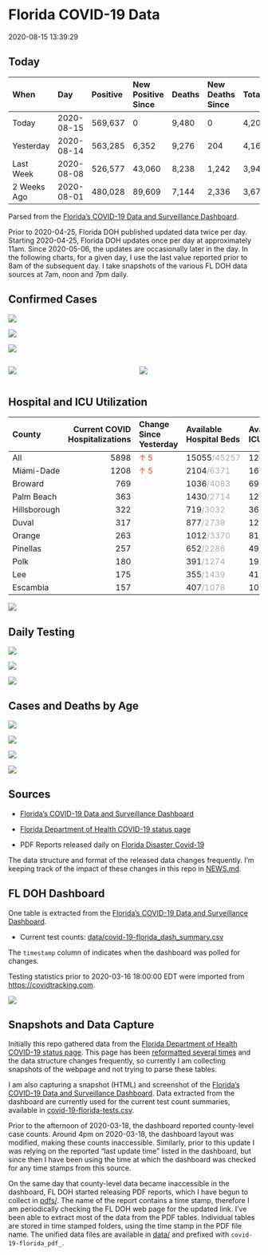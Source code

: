 Florida COVID-19 Data
================
2020-08-15 13:39:29

## Today

| When        | Day        | Positive | New Positive Since | Deaths | New Deaths Since | Total     |
| :---------- | :--------- | :------- | :----------------- | :----- | :--------------- | :-------- |
| Today       | 2020-08-15 | 569,637  | 0                  | 9,480  | 0                | 4,202,725 |
| Yesterday   | 2020-08-14 | 563,285  | 6,352              | 9,276  | 204              | 4,160,565 |
| Last Week   | 2020-08-08 | 526,577  | 43,060             | 8,238  | 1,242            | 3,945,872 |
| 2 Weeks Ago | 2020-08-01 | 480,028  | 89,609             | 7,144  | 2,336            | 3,679,443 |

Parsed from the [Florida’s COVID-19 Data and Surveillance
Dashboard](https://fdoh.maps.arcgis.com/apps/opsdashboard/index.html#/8d0de33f260d444c852a615dc7837c86).

Prior to 2020-04-25, Florida DOH published updated data twice per day.
Starting 2020-04-25, Florida DOH updates once per day at approximately
11am. Since 2020-05-06, the updates are occasionally later in the day.
In the following charts, for a given day, I use the last value reported
prior to 8am of the subsequent day. I take snapshots of the various FL
DOH data sources at 7am, noon and 7pm daily.

## Confirmed Cases

![](plots/covid-19-florida-daily-test-changes.png)

![](plots/covid-19-florida-deaths-by-day.png)

![](plots/covid-19-florida-county-top-6.png)

<div class="columns">

<div class="column is-full-mobile">

![](plots/covid-19-florida-testing.png)

</div>

<div class="column is-full-mobile">

![](plots/covid-19-florida-total-positive.png)

</div>

</div>

## Hospital and ICU Utilization

| County       | Current COVID Hospitalizations | Change Since Yesterday                  | Available Hospital Beds                      | Available ICU Beds                         |
| :----------- | -----------------------------: | :-------------------------------------- | :------------------------------------------- | :----------------------------------------- |
| All          |                           5898 | <span style="color: #EC4E20">↑ 5</span> | 15055<span style="color: #aaa">/45257</span> | 1212<span style="color: #aaa">/4968</span> |
| Miami-Dade   |                           1208 | <span style="color: #EC4E20">↑ 5</span> | 2104<span style="color: #aaa">/6371</span>   | 169<span style="color: #aaa">/843</span>   |
| Broward      |                            769 |                                         | 1036<span style="color: #aaa">/4083</span>   | 69<span style="color: #aaa">/442</span>    |
| Palm Beach   |                            363 |                                         | 1430<span style="color: #aaa">/2714</span>   | 120<span style="color: #aaa">/298</span>   |
| Hillsborough |                            322 |                                         | 719<span style="color: #aaa">/3032</span>    | 36<span style="color: #aaa">/340</span>    |
| Duval        |                            317 |                                         | 877<span style="color: #aaa">/2739</span>    | 121<span style="color: #aaa">/320</span>   |
| Orange       |                            263 |                                         | 1012<span style="color: #aaa">/3370</span>   | 81<span style="color: #aaa">/291</span>    |
| Pinellas     |                            257 |                                         | 652<span style="color: #aaa">/2286</span>    | 49<span style="color: #aaa">/249</span>    |
| Polk         |                            180 |                                         | 391<span style="color: #aaa">/1274</span>    | 19<span style="color: #aaa">/151</span>    |
| Lee          |                            175 |                                         | 355<span style="color: #aaa">/1439</span>    | 41<span style="color: #aaa">/100</span>    |
| Escambia     |                            157 |                                         | 407<span style="color: #aaa">/1078</span>    | 10<span style="color: #aaa">/137</span>    |

![](plots/covid-19-florida-icu-usage.png)

## Daily Testing

![](plots/covid-19-florida-tests-per-case.png)

<!-- ![](plots/covid-19-florida-change-new-cases.png) -->

![](plots/covid-19-florida-tests-percent-positive.png)

![](plots/covid-19-florida-test-and-case-growth.png)

## Cases and Deaths by Age

![](plots/covid-19-florida-weekly-events-by-age.png)

![](plots/covid-19-florida-age.png)

![](plots/covid-19-florida-age-deaths.png)

![](plots/covid-19-florida-age-sex.png)

## Sources

  - [Florida’s COVID-19 Data and Surveillance
    Dashboard](https://fdoh.maps.arcgis.com/apps/opsdashboard/index.html#/8d0de33f260d444c852a615dc7837c86)

  - [Florida Department of Health COVID-19 status
    page](http://www.floridahealth.gov/diseases-and-conditions/COVID-19/)

  - PDF Reports released daily on [Florida Disaster
    Covid-19](http://www.floridahealth.gov/diseases-and-conditions/COVID-19/)

The data structure and format of the released data changes frequently.
I’m keeping track of the impact of these changes in this repo in
[NEWS.md](NEWS.md).

## FL DOH Dashboard

One table is extracted from the [Florida’s COVID-19 Data and
Surveillance
Dashboard](https://fdoh.maps.arcgis.com/apps/opsdashboard/index.html#/8d0de33f260d444c852a615dc7837c86).

  - Current test counts:
    [data/covid-19-florida\_dash\_summary.csv](data/covid-19-florida_dash_summary.csv)

The `timestamp` column of indicates when the dashboard was polled for
changes.

Testing statistics prior to 2020-03-16 18:00:00 EDT were imported from
<https://covidtracking.com>.

![](screenshots/fodh_maps_arcgis_com__apps__opsdashboard.png)

## Snapshots and Data Capture

Initially this repo gathered data from the [Florida Department of Health
COVID-19 status
page](http://www.floridahealth.gov/diseases-and-conditions/COVID-19/).
This page has been [reformatted several
times](screenshots/floridahealth_gov__diseases-and-conditions__COVID-19.png)
and the data structure changes frequently, so currently I am collecting
snapshots of the webpage and not trying to parse these tables.

I am also capturing a snapshot (HTML) and screenshot of the [Florida’s
COVID-19 Data and Surveillance
Dashboard](https://fdoh.maps.arcgis.com/apps/opsdashboard/index.html#/8d0de33f260d444c852a615dc7837c86).
Data extracted from the dashboard are currently used for the current
test count summaries, available in
[covid-19-florida-tests.csv](covid-19-florida-tests.csv).

Prior to the afternoon of 2020-03-18, the dashboard reported
county-level case counts. Around 4pm on 2020-03-18, the dashboard layout
was modified, making these counts inaccessible. Similarly, prior to this
update I was relying on the reported “last update time” listed in the
dashboard, but since then I have been using the time at which the
dashboard was checked for any time stamps from this source.

On the same day that county-level data became inaccessible in the
dashboard, FL DOH started releasing PDF reports, which I have begun to
collect in [pdfs/](pdfs/). The name of the report contains a time stamp,
therefore I am periodically checking the FL DOH web page for the updated
link. I’ve been able to extract most of the data from the PDF tables.
Individual tables are stored in time stamped folders, using the time
stamp in the PDF file name. The unified data files are available in
[data/](data/) and prefixed with `covid-19-florida_pdf_`.
